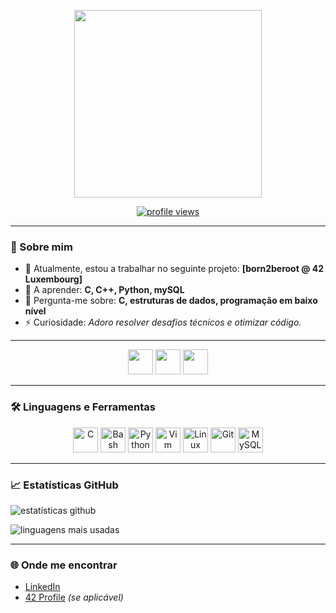 <!-- README.md do perfil GitHub -->

<p align="center">
  <img src="https://media.licdn.com/dms/image/v2/D4D22AQFZE_gMSY6cNg/feedshare-shrink_2048_1536/feedshare-shrink_2048_1536/0/1724083453821?e=2147483647&v=beta&t=Hpn50WU2YIcmibEL2idP1s8LxA39uY5jwAvFrTDS5dU" width=300px />
</p>

<p align="center">
  <a href="https://github.com/viceda-s">
    <img src="https://komarev.com/ghpvc/?username=viceda-s&label=Profile%20views&color=0e75b6&style=flat" alt="profile views" />
  </a>
</p>

---

### 🚀 Sobre mim

- 🔭 Atualmente, estou a trabalhar no seguinte projeto: **[born2beroot @ 42 Luxembourg]**
- 🌱 A aprender: **C, C++, Python, mySQL**
- 💬 Pergunta-me sobre: **C, estruturas de dados, programação em baixo nível**
- ⚡ Curiosidade: *Adoro resolver desafios técnicos e otimizar código.*

---

<p align="center">
  <a href="https://www.instagram.com/o.tartaruga.genial"><img src="https://upload.wikimedia.org/wikipedia/commons/thumb/a/a5/Instagram_icon.png/1200px-Instagram_icon.png" width="40" height="40" /></a>
  <a href="https://www.linkedin.com/in/vicente-coelho-706a3a102/"><img src="https://cdn.jsdelivr.net/gh/devicons/devicon/icons/linkedin/linkedin-original.svg" width="40" height="40" /></a>
  <a href="https://discord.com/users/viceda-s"><img src="https://cdn.simpleicons.org/discord/5865F2/white" width="40" height="40"/></a>
</p>

---

### 🛠️ Linguagens e Ferramentas

<p align="center">
  <img src="https://cdn.jsdelivr.net/gh/devicons/devicon/icons/c/c-original.svg" alt="C" width="40" height="40"/>
  <img src="https://cdn.jsdelivr.net/gh/devicons/devicon/icons/bash/bash-original.svg" alt="Bash" width="40" height="40"/>
  <img src="https://cdn.jsdelivr.net/gh/devicons/devicon/icons/python/python-original.svg" alt="Python" width="40" height="40"/>
  <img src="https://cdn.jsdelivr.net/gh/devicons/devicon/icons/vim/vim-original.svg" alt="Vim" width="40" height="40"/>
  <img src="https://cdn.jsdelivr.net/gh/devicons/devicon/icons/linux/linux-original.svg" alt="Linux" width="40" height="40"/>
  <img src="https://cdn.jsdelivr.net/gh/devicons/devicon/icons/git/git-original.svg" alt="Git" width="40" height="40"/>
  <img src="https://cdn.jsdelivr.net/gh/devicons/devicon/icons/mysql/mysql-original.svg" alt="MySQL" width="40" height="40"/>
</p>

---

### 📈 Estatísticas GitHub

<p align="left">
  <img src="https://github-readme-stats.vercel.app/api?username=viceda-s&show_icons=true&theme=radical" alt="estatísticas github"/>
</p>

<p align="left">
  <img src="https://github-readme-stats.vercel.app/api/top-langs/?username=viceda-s&layout=compact&theme=radical" alt="linguagens mais usadas"/>
</p>

---

### 🌐 Onde me encontrar

- [LinkedIn](https://www.linkedin.com/in/vicente-coelho-706a3a102/)
- [42 Profile](https://profile.intra.42.fr/users/teu-usuario) *(se aplicável)*

